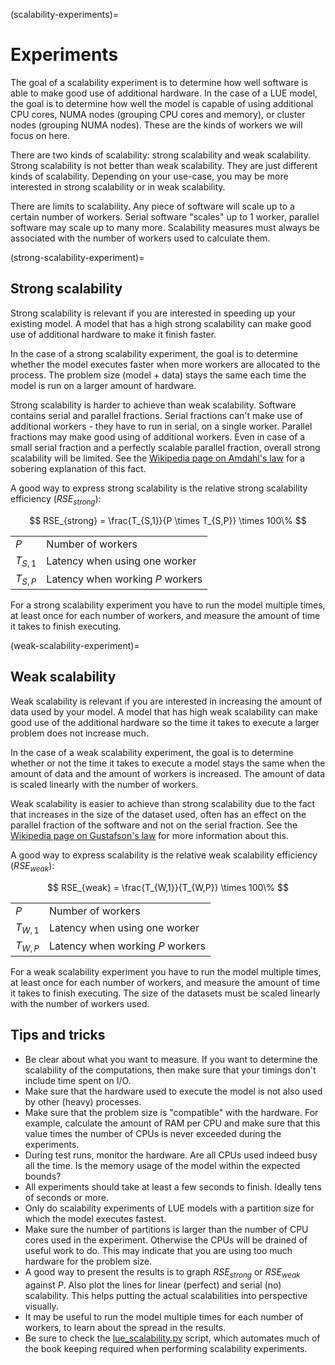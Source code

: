 (scalability-experiments)=

# Experiments

The goal of a scalability experiment is to determine how well software is able to make good use of additional
hardware. In the case of a LUE model, the goal is to determine how well the model is capable of using
additional CPU cores, NUMA nodes (grouping CPU cores and memory), or cluster nodes (grouping NUMA nodes).
These are the kinds of workers we will focus on here.

There are two kinds of scalability: strong scalability and weak scalability. Strong scalability is not better
than weak scalability. They are just different kinds of scalability. Depending on your use-case, you may be
more interested in strong scalability or in weak scalability.

There are limits to scalability. Any piece of software will scale up to a certain number of workers. Serial
software "scales" up to 1 worker, parallel software may scale up to many more. Scalability measures must
always be associated with the number of workers used to calculate them.


(strong-scalability-experiment)=

## Strong scalability

Strong scalability is relevant if you are interested in speeding up your existing model. A model that has a
high strong scalability can make good use of additional hardware to make it finish faster.

In the case of a strong scalability experiment, the goal is to determine whether the model executes faster
when more workers are allocated to the process. The problem size (model + data) stays the same each time the
model is run on a larger amount of hardware.

Strong scalability is harder to achieve than weak scalability. Software contains serial and parallel
fractions. Serial fractions can't make use of additional workers - they have to run in serial, on a single
worker. Parallel fractions may make good using of additional workers. Even in case of a small serial fraction
and a perfectly scalable parallel fraction, overall strong scalability will be limited. See the [Wikipedia
page on Amdahl's law](https://en.wikipedia.org/wiki/Amdahl%27s_law) for a sobering explanation of this fact.

A good way to express strong scalability is the relative strong scalability efficiency ($RSE_{strong}$):

$$
    RSE_{strong} = \frac{T_{S,1}}{P \times T_{S,P}} \times 100\%
$$

|           |     |
| ---       | --- |
| $P$       | Number of workers |
| $T_{S,1}$ | Latency when using one worker |
| $T_{S,P}$ | Latency when working $P$ workers |

For a strong scalability experiment you have to run the model multiple times, at least once for each number of
workers, and measure the amount of time it takes to finish executing.


(weak-scalability-experiment)=

## Weak scalability

Weak scalability is relevant if you are interested in increasing the amount of data used by your model. A
model that has high weak scalability can make good use of the additional hardware so the time it takes to
execute a larger problem does not increase much.

In the case of a weak scalability experiment, the goal is to determine whether or not the time it takes to
execute a model stays the same when the amount of data and the amount of workers is increased. The amount of
data is scaled linearly with the number of workers.

Weak scalability is easier to achieve than strong scalability due to the fact that increases in the size of
the dataset used, often has an effect on the parallel fraction of the software and not on the serial fraction.
See the [Wikipedia page on Gustafson's law](https://en.wikipedia.org/wiki/Gustafson%27s_law) for more
information about this.

A good way to express scalability is the relative weak scalability efficiency ($RSE_{weak}$):

$$
    RSE_{weak} = \frac{T_{W,1}}{T_{W,P}} \times 100\%
$$

|           |     |
| ---       | --- |
| $P$       | Number of workers |
| $T_{W,1}$ | Latency when using one worker |
| $T_{W,P}$ | Latency when working $P$ workers |

For a weak scalability experiment you have to run the model multiple times, at least once for each number of
workers, and measure the amount of time it takes to finish executing. The size of the datasets must be scaled
linearly with the number of workers used.


## Tips and tricks

- Be clear about what you want to measure. If you want to determine the scalability of the computations, then
  make sure that your timings don't include time spent on I/O.
- Make sure that the hardware used to execute the model is not also used by other (heavy) processes.
- Make sure that the problem size is "compatible" with the hardware. For example, calculate the amount of RAM
  per CPU and make sure that this value times the number of CPUs is never exceeded during the experiments.
- During test runs, monitor the hardware. Are all CPUs used indeed busy all the time. Is the memory usage of
  the model within the expected bounds?
- All experiments should take at least a few seconds to finish. Ideally tens of seconds or more.
- Only do scalability experiments of LUE models with a partition size for which the model executes fastest.
- Make sure the number of partitions is larger than the number of CPU cores used in the experiment. Otherwise
  the CPUs will be drained of useful work to do. This may indicate that you are using too much hardware for
  the problem size.
- A good way to present the results is to graph $RSE_{strong}$ or $RSE_{weak}$ against $P$. Also plot the
  lines for linear (perfect) and serial (no) scalability. This helps putting the actual scalabilities into
  perspective visually.
- It may be useful to run the model multiple times for each number of workers, to learn about the spread in
  the results.
- Be sure to check the [lue_scalability.py](#lue-scalability) script, which automates much of the book keeping
  required when performing scalability experiments.
